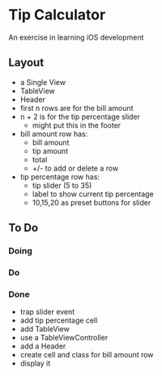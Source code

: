 
# Tip Calculator

An exercise in learning iOS development

## Layout

- a Single View
- TableView
- Header
- first n rows are for the bill amount
- n + 2 is for the tip percentage slider
  - might put this in the footer
- bill amount row has:
  - bill amount
  - tip amount
  - total
  - +/- to add or delete a row
- tip percentage row has:
  - tip slider (5 to 35)
  - label to show current tip percentage
  - 10,15,20 as preset buttons for slider

## To Do

### Doing



### Do


### Done

- trap slider event
- add tip percentage cell 
- add TableView
- use a TableViewController
- add a Header
- create cell and class for bill amount row
- display it



